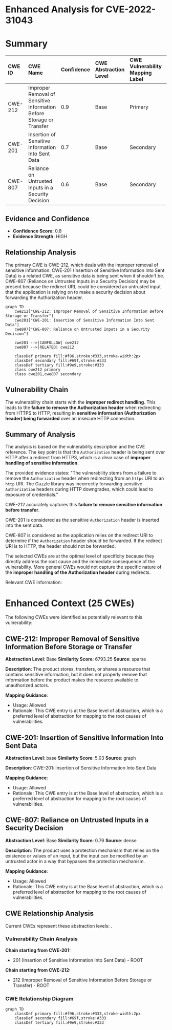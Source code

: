 # Enhanced Analysis for CVE-2022-31043

# Summary
| CWE ID    | CWE Name                                                                 | Confidence | CWE Abstraction Level | CWE Vulnerability Mapping Label | CWE-Vulnerability Mapping Notes |
| :-------- | :----------------------------------------------------------------------- | :--------- | :-------------------- | :------------------------------ | :------------------------------ |
| CWE-212   | Improper Removal of Sensitive Information Before Storage or Transfer     | 0.9        | Base                  | Primary                         | Allowed                       |
| CWE-201   | Insertion of Sensitive Information Into Sent Data                        | 0.7        | Base                  | Secondary                       | Allowed                       |
| CWE-807   | Reliance on Untrusted Inputs in a Security Decision                      | 0.6        | Base                  | Secondary                       | Allowed                       |

## Evidence and Confidence

*   **Confidence Score:** 0.8
*   **Evidence Strength:** HIGH

## Relationship Analysis
The primary CWE is CWE-212, which deals with the improper removal of sensitive information. CWE-201 (Insertion of Sensitive Information Into Sent Data) is a related CWE, as sensitive data is being sent when it shouldn't be. CWE-807 (Reliance on Untrusted Inputs in a Security Decision) may be present because the redirect URL could be considered an untrusted input that the application is relying on to make a security decision about forwarding the Authorization header.

```mermaid
graph TD
    cwe212["CWE-212: Improper Removal of Sensitive Information Before Storage or Transfer"]
    cwe201["CWE-201: Insertion of Sensitive Information Into Sent Data"]
    cwe807["CWE-807: Reliance on Untrusted Inputs in a Security Decision"]

    cwe201 -->|CANFOLLOW| cwe212
    cwe807 -->|RELATED| cwe212

    classDef primary fill:#f96,stroke:#333,stroke-width:2px
    classDef secondary fill:#69f,stroke:#333
    classDef tertiary fill:#9e9,stroke:#333
    class cwe212 primary
    class cwe201,cwe807 secondary
```

## Vulnerability Chain
The vulnerability chain starts with the **improper redirect handling**. This leads to the **failure to remove the Authorization header** when redirecting from HTTPS to HTTP, resulting in **sensitive information (Authorization header) being forwarded** over an insecure HTTP connection.

## Summary of Analysis
The analysis is based on the vulnerability description and the CVE reference. The key point is that the `Authorization` header is being sent over HTTP after a redirect from HTTPS, which is a clear case of **improper handling of sensitive information**.

The provided evidence states: "The vulnerability stems from a failure to remove the `Authorization` header when redirecting from an `https` URI to an `http` URI. The Guzzle library was incorrectly forwarding sensitive `Authorization` headers during HTTP downgrades, which could lead to exposure of credentials."

CWE-212 accurately captures this **failure to remove sensitive information before transfer**.

CWE-201 is considered as the sensitive `Authorization` header is inserted into the sent data.

CWE-807 is considered as the application relies on the redirect URI to determine if the `Authorization` header should be forwarded. If the redirect URI is to HTTP, the header should not be forwarded.

The selected CWEs are at the optimal level of specificity because they directly address the root cause and the immediate consequence of the vulnerability. More general CWEs would not capture the specific nature of the **improper handling of the Authorization header** during redirects.

Relevant CWE Information:

# Enhanced Context (25 CWEs)
The following CWEs were identified as potentially relevant to this vulnerability:

## CWE-212: Improper Removal of Sensitive Information Before Storage or Transfer
**Abstraction Level**: Base
**Similarity Score**: 6793.25
**Source**: sparse

**Description**:
The product stores, transfers, or shares a resource that contains sensitive information, but it does not properly remove that information before the product makes the resource available to unauthorized actors.

**Mapping Guidance**:
- Usage: Allowed
- Rationale: This CWE entry is at the Base level of abstraction, which is a preferred level of abstraction for mapping to the root causes of vulnerabilities.

## CWE-201: Insertion of Sensitive Information Into Sent Data
**Abstraction Level**: base
**Similarity Score**: 5.03
**Source**: graph

**Description**:
CWE-201: Insertion of Sensitive Information Into Sent Data

**Mapping Guidance**:
- Usage: Allowed
- Rationale: This CWE entry is at the Base level of abstraction, which is a preferred level of abstraction for mapping to the root causes of vulnerabilities.

## CWE-807: Reliance on Untrusted Inputs in a Security Decision
**Abstraction Level**: Base
**Similarity Score**: 0.76
**Source**: dense

**Description**:
The product uses a protection mechanism that relies on the existence or values of an input, but the input can be modified by an untrusted actor in a way that bypasses the protection mechanism.

**Mapping Guidance**:
- Usage: Allowed
- Rationale: This CWE entry is at the Base level of abstraction, which is a preferred level of abstraction for mapping to the root causes of vulnerabilities.


## CWE Relationship Analysis

Current CWEs represent these abstraction levels: .


### Vulnerability Chain Analysis

**Chain starting from CWE-201:**
- 201 (Insertion of Sensitive Information Into Sent Data) - ROOT


**Chain starting from CWE-212:**
- 212 (Improper Removal of Sensitive Information Before Storage or Transfer) - ROOT



### CWE Relationship Diagram

```mermaid
graph TD
    classDef primary fill:#f96,stroke:#333,stroke-width:2px
    classDef secondary fill:#69f,stroke:#333
    classDef tertiary fill:#9e9,stroke:#333
```